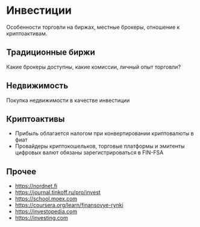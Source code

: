 # Инвестиции

Особенности торговли на биржах, местные брокеры, отношение к криптоактивам.

## Традиционные биржи

Какие брокеры доступны, какие комиссии, личный опыт торговли?

## Недвижимость

Покупка недвижимости в качестве инвестиции

## Криптоактивы

- Прибыль облагается налогом при конвертировании криптовалюты в фиат
- Провайдеры криптокошельков, торговые платформы и эмитенты цифровых валют обязаны зарегистрироваться в FIN-FSA

## Прочее

- https://nordnet.fi
- https://journal.tinkoff.ru/pro/invest
- https://school.moex.com
- https://coursera.org/learn/finansovye-rynki
- https://investopedia.com
- https://investing.com
